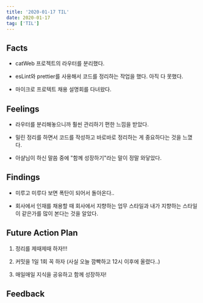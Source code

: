 ```yaml
---
title: '2020-01-17 TIL'
date: 2020-01-17
tag: ['TIL']
---
```


## Facts

- catWeb 프로젝트의 라우터를 분리했다.

- esLint와 prettier를 사용해서 코드를 정리하는 작업을 했다. 아직 다 못했다.

- 마이크로 프로텍트 채용 설명회를 다녀왔다.

## Feelings

- 라우터를 분리해놓으니까 훨씬 관리하기 편한 느낌을 받았다.

- 밀린 정리를 하면서 코드를 작성하고 바로바로 정리하는 게 중요하다는 것을 느꼈다.

- 아샬님이 하신 말씀 중에 "함께 성장하기"라는 말이 정말 와닿았다.

## Findings

- 미루고 미루다 보면 폭탄이 되어서 돌아온다..

- 회사에서 인재를 채용할 때 회사에서 지향하는 업무 스타일과 내가 지향하는 스타일이 같은가를 많이 본다는 것을 알았다.

## Future Action Plan

1. 정리를 제때제때 하자!!!

2. 커밋을 1일 1회 꼭 하자 (사실 오늘 깜빡하고 12시 이후에 올렸다..)

3. 매일매일 지식을 공유하고 함께 성장하자!

## Feedback
